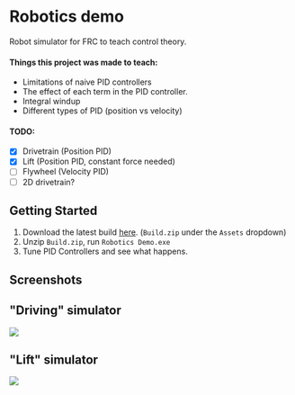 # Robotics demo

Robot simulator for FRC to teach control theory.

#### Things this project was made to teach:
* Limitations of naive PID controllers
* The effect of each term in the PID controller.
* Integral windup
* Different types of PID (position vs velocity)

#### TODO:
* [x] Drivetrain (Position PID)
* [x] Lift (Position PID, constant force needed)
* [ ] Flywheel (Velocity PID)
* [ ] 2D drivetrain?

## Getting Started
1. Download the latest build [here](https://github.com/Ynng/Robotics-Demo/releases/latest). (`Build.zip` under the `Assets` dropdown)
2. Unzip `Build.zip`, run `Robotics Demo.exe`
3. Tune PID Controllers and see what happens.

## Screenshots 
## "Driving" simulator
![](https://files.catbox.moe/h0wqvj.png)
## "Lift" simulator
![](https://files.catbox.moe/2nvtw8.png)
